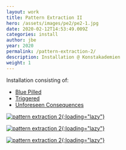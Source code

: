 ```yaml
---
layout: work
title: Pattern Extraction II
hero: /assets/images/pe2/pe2-1.jpg
date: 2020-02-12T14:53:49.009Z
categories: install
author: jbe
year: 2020
permalink: /pattern-extraction-2/
description: Installation @ Konstakademien
weight: 1
---
```


<p class="pad">

Installation consisting of:

</p>

<div class="pad">
	<ul>
	<li><a href="/blue-pilled">Blue Pilled</a></li>
	<li><a href="/triggered">Triggered</a></li>
	<li><a href="/unforeseen-consequences">Unforeseen Consequences</a></li>
	</ul>
</div>


[![pattern extraction 2](/assets/images/pe2/pe2-2.jpg){:loading="lazy"}](/assets/images/pe2/pe2-2.jpg)

[![pattern extraction 2](/assets/images/pe2/pe2-3.jpg){:loading="lazy"}](/assets/images/pe2/pe2-3.jpg)

[![pattern extraction 2](/assets/images/pe2/pe2-4.jpg){:loading="lazy"}](/assets/images/pe2/pe2-4.jpg)
